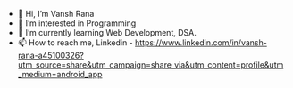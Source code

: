 - 👋 Hi, I’m Vansh Rana
- 👀 I’m interested in Programming
- 🌱 I’m currently learning Web Development, DSA.
- 📫 How to reach me, Linkedin - https://www.linkedin.com/in/vansh-rana-a45100326?utm_source=share&utm_campaign=share_via&utm_content=profile&utm_medium=android_app

<!---
Vanshu-01/Vanshu-01 is a ✨ special ✨ repository because its `README.md` (this file) appears on your GitHub profile.
You can click the Preview link to take a look at your changes.
--->
